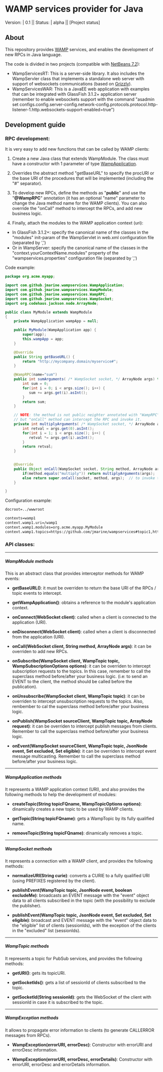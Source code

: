 WAMP services provider for Java
===============================

Version: | 0.1 ||
Status:  | alpha ||
[Project status]


About
-----

This repository provides [WAMP](http://wamp.ws/spec) services, and enables the development of new RPCs in Java language.

The code is divided in two projects (compatible with [NetBeans 7.2](http://www.netbeans.org)):
* WampServicesRT: This is a server-side library. It also includes the WampServler class that implements a standalone web server with support of websockets communications (based on [Grizzly](http://grizzly.java.net)).
* WampServicesWAR: This is a JavaEE web application with examples that can be integrated with GlassFish 3.1.2+ application server (remember to enable websockets support with the command "asadmin set configs.config.server-config.network-config.protocols.protocol.http-listener-1.http.websockets-support-enabled=true")


Development guide
-----------------

### RPC development: ###

It is very easy to add new functions that can be called by WAMP clients:

1) Create a new Java class that extends WampModule. The class must have a constructor with 1 parameter of type [WampApplication](#wampapplication-methods).

2) Overrides the abstract method "getBaseURL" to specify the procURI or the base URI of the procedures that will be implemented (including the "#" separator).

3) To develop new RPCs, define the methods as "**public**" and use the "**@WampRPC**" annotation (it has an optional "name" parameter to change the Java method name for the WAMP clients). You can also override the "onCall" method to intercept the RPCs, and add new business logic. 

4) Finally, attach the modules to the WAMP application context (uri):
* In GlassFish 3.1.2+: specify the canonical name of the classes in the "modules" init-param of the WampServlet in web.xml configuration file (separated by ',')
* Or in WampServer: specify the canonical name of the classes in the "context.yourContextName.modules" property of the "wampservices.properties" configuration file (separated by ',')

Code example:

```java
package org.acme.myapp;

import com.github.jmarine.wampservices.WampApplication;
import com.github.jmarine.wampservices.WampModule;
import com.github.jmarine.wampservices.WampRPC;
import com.github.jmarine.wampservices.WampSocket;
import org.codehaus.jackson.node.ArrayNode;

public class MyModule extends WampModule 
{
    private WampApplication wampApp = null;

    public MyModule(WampApplication app) {
        super(app);
        this.wampApp = app;
    }     

    @Override
    public String getBaseURL() {
        return "http://mycompany.domain/myservice#";
    }

    @WampRPC(name="sum")
    public int sumArguments( /* WampSocket socket, */ ArrayNode args) throws Exception {
        int sum = 0;
        for(int i = 0; i < args.size(); i++) {
           sum += args.get(i).asInt();
        }
        return sum;
    }

    // NOTE: the method is not public neighter annotated with "WampRPC", 
    // but "onCall" method can intercept the RPC and invoke it.
    private int multiplyArguments( /* WampSocket socket, */ ArrayNode args) throws Exception {
        int retval = args.get(0).asInt();
        for(int i = 1; i < args.size(); i++) {
           retval *= args.get(i).asInt();
        }
        return retval;
    }

    
    @Override
    public Object onCall(WampSocket socket, String method, ArrayNode args) throws Exception {
        if(method.equals("multiply")) return multiplyArguments(args);
        else return super.onCall(socket, method, args);  // to invoke the methods annotated with "WampRPC"
    }

}
```

Configuration example:

```html
docroot=../wwwroot

contexts=wamp1
context.wamp1.uri=/wamp1
context.wamp1.modules=org.acme.myapp.MyModule
context.wamp1.topics=https://github.com/jmarine/wampservices#topic1,https://github.com/jmarine/wampservices#topic2

```



### API classes: ###
------------------------------

##### WampModule methods #####

This is an abstract class that provides interceptor methods for WAMP events:

* **getBaseURL()**: it must be overriden to return the base URI of the RPCs / topic events to intercept.

* **getWampApplication()**: obtains a reference to the module's application context.

* **onConnect(WebSocket client)**: called when a client is connected to the application (URI).

* **onDisconnect(WebSocket client)**: called when a client is disconnected from the application (URI).

* **onCall(WebSocket client, String method, ArrayNode args)**: it can be overriden to add new RPCs.

* **onSubscribe(WampSocket client, WampTopic topic, WampSubscriptionOptions options)**: it can be overriden to intercept subscription requests to the topics. In this case, remember to call the superclass method before/after your business logic.
(i.e: to send an EVENT to the client, the method should be called before the publication).

* **onUnsubscribe(WampSocket client, WampTopic topic)**: it can be overriden to intercept unsubscription requests to the topics. Also, rembember to cal the superclass method before/after your business logic.

* **onPublish(WampSocket sourceClient, WampTopic topic, ArrayNode request)**: it can be overriden to intercept publish messages from clients. Remember to call the superclass method before/after your business logic.

* **onEvent(WampSocket sourceClient, WampTopic topic, JsonNode event, Set<String> excluded, Set<String> eligible)**: it can be overriden to intercept event message multicasting. Remember to call the superclass method before/after your business logic.


------------------------------

##### WampApplication methods #####

It represents a WAMP application context (URI), and also provides the following methods to help the development of modules:

* **createTopic(String topicFQname, WampTopicOptions options)**: dinamically creates a new topic to be used by WAMP clients.

* **getTopic(String topicFQname)**: gets a WampTopic by its fully qualified name.

* **removeTopic(String topicFQname)**: dinamically removes a topic.


------------------------------

##### WampSocket methods #####

It represents a connection with a WAMP client, and provides the following methods:

* **normalizeURI(String curie)**: converts a CURIE to a fully qualified URI (using PREFIXES registered by the client).

* **publishEvent(WampTopic topic, JsonNode event, boolean excludeMe)**: broadcasts an EVENT message with the "event" object data to all clients subscribed in the topic (with the possibility to exclude the publisher).

* **publishEvent(WampTopic topic, JsonNode event, Set<String> excluded, Set<String> eligible)**: broadcast and EVENT message with the "event" object data to the "eligible" list of clients (sessionIds), with the exception of the clients in the "excluded" list (sessionIds).


------------------------------

##### WampTopic methods ######

It represents a topic for PubSub services, and provides the following methods:

* **getURI()**: gets its topicURI.

* **getSocketIds()**: gets a list of sessionId of clients subscribed to the topic.

* **getSocketId(String sessionId)**: gets the WebSocket of the client with sessionId in case it is subscribed to the topic.


------------------------------

##### WampException methods ######

It allows to propagate error information to clients (to generate CALLERROR messages from RPCs).

* **WampException(errorURI, errorDesc)**: Constructor with errorURI and errorDesc information.

* **WampException(errorURI, errorDesc, errorDetails)**: Constructor with errorURI, errorDesc and errorDetails information.

